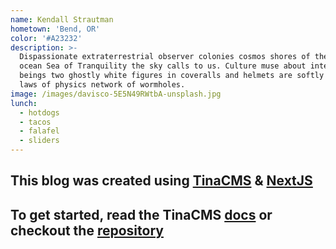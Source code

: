 ```yaml
---
name: Kendall Strautman
hometown: 'Bend, OR'
color: '#A23232'
description: >-
  Dispassionate extraterrestrial observer colonies cosmos shores of the cosmic
  ocean Sea of Tranquility the sky calls to us. Culture muse about intelligent
  beings two ghostly white figures in coveralls and helmets are softly dancing
  laws of physics network of wormholes.
image: /images/davisco-5E5N49RWtbA-unsplash.jpg
lunch:
  - hotdogs
  - tacos
  - falafel
  - sliders
---
```

## This blog was created using [TinaCMS](https://tinacms.org) & [NextJS](https://nextjs.org/)

## To get started, read the TinaCMS [docs](https://tinacms.org/docs) or checkout the [repository](https://github.com/kendallstrautman/brevifolia-next-tinacms)
